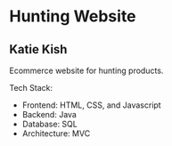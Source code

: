 # Hunting Website
## Katie Kish

Ecommerce website for hunting products.

Tech Stack:
* Frontend: HTML, CSS, and Javascript
* Backend: Java
* Database: SQL
* Architecture: MVC
